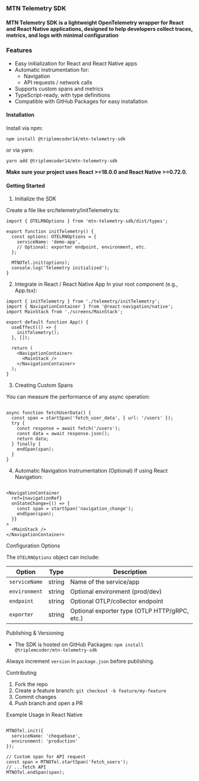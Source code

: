 ### MTN Telemetry SDK

#### MTN Telemetry SDK is a lightweight OpenTelemetry wrapper for React and React Native applications, designed to help developers collect traces, metrics, and logs with minimal configuration

### Features

* Easy initialization for React and React Native apps
* Automatic instrumentation for:
  * Navigation
  * API requests / network calls
* Supports custom spans and metrics
* TypeScript-ready, with type definitions
* Compatible with GitHub Packages for easy installation


#### Installation

Install via npm:

``npm install @triplemcoder14/mtn-telemetry-sdk
``

or via yarn:

``yarn add @triplemcoder14/mtn-telemetry-sdk
``

**Make sure your project uses React >=18.0.0 and React Native >=0.72.0.**

#### Getting Started

1.  Initialize the SDK

Create a file like src/telemetry/initTelemetry.ts:

```import { MTNOTel } from 'mtn-telemetry-sdk';
import { OTELRNOptions } from 'mtn-telemetry-sdk/dist/types';

export function initTelemetry() {
  const options: OTELRNOptions = {
    serviceName: 'demo-app',
    // Optional: exporter endpoint, environment, etc.
  };

  MTNOTel.init(options);
  console.log('Telemetry initialized');
}
```

2. Integrate in React / React Native App
In your root component (e.g., App.tsx):

```import React, { useEffect } from 'react';
import { initTelemetry } from './telemetry/initTelemetry';
import { NavigationContainer } from '@react-navigation/native';
import MainStack from './screens/MainStack';

export default function App() {
  useEffect(() => {
    initTelemetry();
  }, []);

  return (
    <NavigationContainer>
      <MainStack />
    </NavigationContainer>
  );
}
```

3. Creating Custom Spans

You can measure the performance of any async operation:

```import { startSpan, endSpan } from 'mtn-telemetry-sdk';

async function fetchUserData() {
  const span = startSpan('fetch_user_data', { url: '/users' });
  try {
    const response = await fetch('/users');
    const data = await response.json();
    return data;
  } finally {
    endSpan(span);
  }
}
```

4. Automatic Navigation Instrumentation (Optional)
If using React Navigation:

```const navigationRef = useNavigationContainerRef();

<NavigationContainer
  ref={navigationRef}
  onStateChange={() => {
    const span = startSpan('navigation_change');
    endSpan(span);
  }}
>
  <MainStack />
</NavigationContainer>
```


Configuration Options

The ``OTELRNOptions`` object can include:

| Option        | Type   | Description                                   |
| ------------- | ------ | --------------------------------------------- |
| `serviceName` | string | Name of the service/app                       |
| `environment` | string | Optional environment (prod/dev)               |
| `endpoint`    | string | Optional OTLP/collector endpoint              |
| `exporter`    | string | Optional exporter type (OTLP HTTP/gRPC, etc.) |


Publishing & Versioning
* The SDK is hosted on GitHub Packages:
``npm install @triplemcoder/mtn-telemetry-sdk``

Always increment ``version`` in ``package.json`` before publishing.

Contributing
1. Fork the repo
2. Create a feature branch:
   ``git checkout -b feature/my-feature``
3. Commit changes
4. Push branch and open a PR

Example Usage in React Native

```import { MTNOTel } from 'mtn-telemetry-sdk';

MTNOTel.init({
  serviceName: 'chequebase',
  environment: 'production'
});

// Custom span for API request
const span = MTNOTel.startSpan('fetch_users');
// ...fetch API
MTNOTel.endSpan(span);
```


